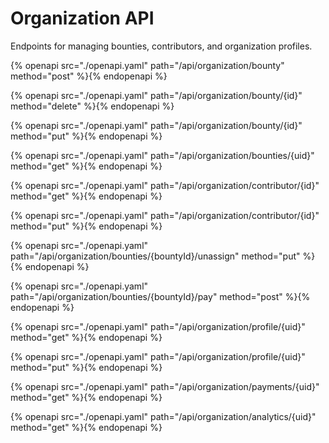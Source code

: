 # Organization API

Endpoints for managing bounties, contributors, and organization profiles.

{% openapi src="./openapi.yaml" path="/api/organization/bounty" method="post" %}{% endopenapi %}

{% openapi src="./openapi.yaml" path="/api/organization/bounty/{id}" method="delete" %}{% endopenapi %}

{% openapi src="./openapi.yaml" path="/api/organization/bounty/{id}" method="put" %}{% endopenapi %}

{% openapi src="./openapi.yaml" path="/api/organization/bounties/{uid}" method="get" %}{% endopenapi %}

{% openapi src="./openapi.yaml" path="/api/organization/contributor/{id}" method="get" %}{% endopenapi %}

{% openapi src="./openapi.yaml" path="/api/organization/contributor/{id}" method="put" %}{% endopenapi %}

{% openapi src="./openapi.yaml" path="/api/organization/bounties/{bountyId}/unassign" method="put" %}{% endopenapi %}

{% openapi src="./openapi.yaml" path="/api/organization/bounties/{bountyId}/pay" method="post" %}{% endopenapi %}

{% openapi src="./openapi.yaml" path="/api/organization/profile/{uid}" method="get" %}{% endopenapi %}

{% openapi src="./openapi.yaml" path="/api/organization/profile/{uid}" method="put" %}{% endopenapi %}

{% openapi src="./openapi.yaml" path="/api/organization/payments/{uid}" method="get" %}{% endopenapi %}

{% openapi src="./openapi.yaml" path="/api/organization/analytics/{uid}" method="get" %}{% endopenapi %}
